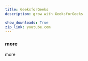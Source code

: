 ```yaml
---
title: GeeksforGeeks
description: grow with GeeksforGeeks

show_downloads: True
zip_link: youtube.com
---
```


### more
more